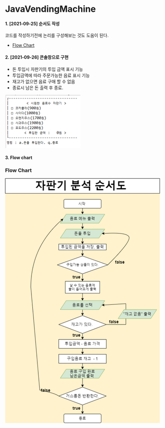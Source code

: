 # JavaVendingMachine
#### 1. [2021-09-25] 순서도 작성 
코드를 작성하기전에 논리를 구성해보는 것도 도움이 된다. 
- [Flow Chart](#3-flow-chart) 
#### 2. [2021-09-26] 콘솔창으로 구현
- 돈 투입시 자판기의 투입 금액 표시 기능 
- 투입금액에 따라 주문가능한 음료 표시 기능
- 재고가 없으면 음료 구매 할 수 없음
- 종료시 남은 돈 출력 후 종료. 

![flowChart](./img/firstupdate.png)

#### 3. Flow chart

### Flow Chart
![flowChart](./img/vendingMachine.png)